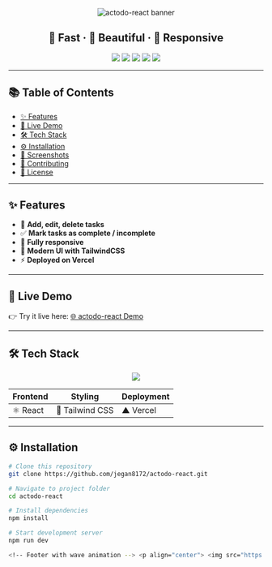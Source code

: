 <!-- Hero Animated Banner -->
<p align="center">
  <img src="https://capsule-render.vercel.app/api?type=waving&height=200&color=gradient&text=📝+actodo-react&fontSize=50&fontAlign=50&fontAlignY=40&desc=A+Modern+ToDo+App+with+React+%26+TailwindCSS&descAlign=50&descAlignY=70" alt="actodo-react banner">
</p>

<h2 align="center">🚀 Fast · 🎨 Beautiful · 📱 Responsive</h2>  

<p align="center">
  <a href="https://actodo-react-theta-five.vercel.app"><img src="https://img.shields.io/badge/🌐 Live Demo-00C4FF?style=for-the-badge&logo=vercel&logoColor=white" /></a>
  <a href="https://github.com/jegan8172/actodo-react/stargazers"><img src="https://img.shields.io/github/stars/jegan8172/actodo-react?style=for-the-badge&logo=github&color=yellow" /></a>
  <a href="https://github.com/jegan8172/actodo-react/network/members"><img src="https://img.shields.io/github/forks/jegan8172/actodo-react?style=for-the-badge&logo=github&color=orange" /></a>
  <a href="https://github.com/jegan8172/actodo-react/issues"><img src="https://img.shields.io/github/issues/jegan8172/actodo-react?style=for-the-badge&logo=github&color=red" /></a>
  <a href="https://github.com/jegan8172/actodo-react/blob/main/LICENSE"><img src="https://img.shields.io/github/license/jegan8172/actodo-react?style=for-the-badge&color=brightgreen" /></a>
</p>

---

## 📚 Table of Contents  

- [✨ Features](#-features)  
- [🎥 Live Demo](#-live-demo-animated-preview)  
- [🛠 Tech Stack](#-tech-stack)  
- [⚙️ Installation](#️-installation)  
- [📸 Screenshots](#-screenshots)  
- [🤝 Contributing](#-contributing)  
- [📜 License](#-license)  

---

## ✨ Features  

- 🎯 **Add, edit, delete tasks**  
- ✅ **Mark tasks as complete / incomplete**  
- 📱 **Fully responsive**  
- 🎨 **Modern UI with TailwindCSS**  
- ⚡ **Deployed on Vercel**  

---

## 🎥 Live Demo
 
 👉 Try it live here: [🌐 actodo-react Demo](https://actodo-react-theta-five.vercel.app)  

---

## 🛠 Tech Stack  

<p align="center">
  <img src="https://skillicons.dev/icons?i=react,tailwind,vercel,git,github,vscode" />
</p>  

| Frontend | Styling | Deployment |
|----------|----------|------------|
| ⚛️ React | 🎨 Tailwind CSS | ▲ Vercel |  

---

## ⚙️ Installation  

```bash
# Clone this repository
git clone https://github.com/jegan8172/actodo-react.git

# Navigate to project folder
cd actodo-react

# Install dependencies
npm install

# Start development server
npm run dev

<!-- Footer with wave animation --> <p align="center"> <img src="https://capsule-render.vercel.app/api?type=waving&height=120&color=gradient&text=⭐+Star+this+repo+if+you+like+it!+⭐&fontAlign=50&fontAlignY=40" alt="footer"> </p> ```
